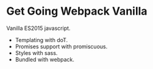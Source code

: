 # Get Going Webpack Vanilla

Vanilla ES2015 javascript.

* Templating with doT.
* Promises support with promiscuous.
* Styles with sass.
* Bundled with webpack.

